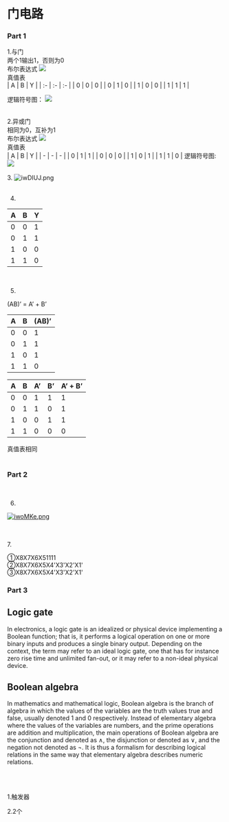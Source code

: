 # 门电路 

### Part 1

1.与门<br>
两个1输出1，否则为0
<br>
布尔表达式   ![](https://wikimedia.org/api/rest_v1/media/math/render/svg/52db26abaf8abe55227dd52d5d08aa0f1c81519e)<br>
真值表   
| A  | B  | Y  | 
| :- | :- | :- | 
| 0  | 0  | 0  | 
| 0  | 1  | 0  | 
| 1  | 0  | 0  | 
| 1  | 1  | 1  |  
  
逻辑符号图：
![](https://upload.wikimedia.org/wikipedia/commons/thumb/6/64/AND_ANSI.svg/125px-AND_ANSI.svg.png)
<br><br>

2.异或门<br>
相同为0，互补为1
<br>
布尔表达式 ![](https://wikimedia.org/api/rest_v1/media/math/render/svg/b217222d0d5c53efc377caa72af33ef601b0f1c7)<br>
真值表  
| A | B | Y | 
| - | - | - | 
| 0 | 1 | 1 | 
| 0 | 0 | 0 | 
| 1 | 0 | 1 | 
| 1 | 1 | 0 | 
逻辑符号图:
![](https://upload.wikimedia.org/wikipedia/commons/thumb/0/01/XOR_ANSI.svg/125px-XOR_ANSI.svg.png)
<br><br>
3.
![iwDIUJ.png](https://s1.ax1x.com/2018/10/18/iwDIUJ.png)
<br><br>

4. 
| A | B | Y | 
| - | - | - | 
| 0 | 0 | 1 | 
| 0 | 1 | 1 | 
| 1 | 0 | 0 | 
| 1 | 1 | 0 |  

<br>

5. 
(AB)’ = A’ + B’                 

| A | B | (AB)’ |                
| - | - | ----- | 
| 0 | 0 | 1 | 
| 0 | 1 | 1 | 
| 1 | 0 | 1 | 
| 1 | 1 | 0 | 

  
| A | B | A’ | B’ | A’ + B’ | 
| - | - | -- | -- | ------- | 
| 0 | 0 | 1 | 1 |   1   | 
| 0 | 1 | 1 | 0 |   1   | 
| 1 | 0 | 0 | 1 |   1   | 
| 1 | 1 | 0 | 0 |   0   |  

真值表相同
<br><br>

### Part 2
<br> 

6.
[![iwoMKe.png](https://s1.ax1x.com/2018/10/19/iwoMKe.png)](https://imgchr.com/i/iwoMKe)

<br><br>
7.

①X8X7X6X51111
<br>
②X8X7X6X5X4'X3'X2'X1'
<br>
③X8X7X6X5X4'X3'X2'X1'


### Part 3
 
## Logic gate
In electronics, a logic gate is an idealized or physical device implementing a Boolean function; that is, it performs a logical operation on one or more binary inputs and produces a single binary output. Depending on the context, the term may refer to an ideal logic gate, one that has for instance zero rise time and unlimited fan-out, or it may refer to a non-ideal physical device.


## Boolean algebra
In mathematics and mathematical logic, Boolean algebra is the branch of algebra in which the values of the variables are the truth values true and false, usually denoted 1 and 0 respectively. Instead of elementary algebra where the values of the variables are numbers, and the prime operations are addition and multiplication, the main operations of Boolean algebra are the conjunction and denoted as ∧, the disjunction or denoted as ∨, and the negation not denoted as ¬. It is thus a formalism for describing logical relations in the same way that elementary algebra describes numeric relations. 

<br><br>

1.触发器

2.2个